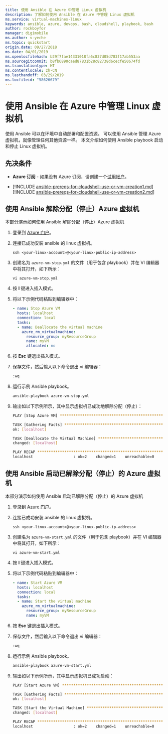 ```yaml
---
title: 使用 Ansible 在 Azure 中管理 Linux 虚拟机
description: 了解如何使用 Ansible 在 Azure 中管理 Linux 虚拟机
ms.service: virtual-machines-linux
keywords: ansible, azure, devops, bash, cloudshell, playbook, bash
author: rockboyfor
manager: digimobile
ms.author: v-yeche
ms.topic: quickstart
origin.date: 09/27/2018
ms.date: 04/01/2019
ms.openlocfilehash: b29f7fae14331018fa6c837d05d783f17ab553aa
ms.sourcegitcommit: b8fb6890caed87831b28c82738d6cecfe50674fd
ms.translationtype: HT
ms.contentlocale: zh-CN
ms.lasthandoff: 03/29/2019
ms.locfileid: "58626679"
---
```

# <a name="use-ansible-to-manage-a-linux-virtual-machine-in-azure"></a>使用 Ansible 在 Azure 中管理 Linux 虚拟机
使用 Ansible 可以在环境中自动部署和配置资源。 可以使用 Ansible 管理 Azure 虚拟机，就像管理任何其他资源一样。 本文介绍如何使用 Ansible playbook 启动和停止 Linux 虚拟机。 

## <a name="prerequisites"></a>先决条件

- **Azure 订阅** - 如果没有 Azure 订阅，请创建一个[试用帐户](https://www.azure.cn/pricing/1rmb-trial/)。

- [!INCLUDE [ansible-prereqs-for-cloudshell-use-or-vm-creation1.md](../../../includes/ansible-prereqs-for-cloudshell-use-or-vm-creation1.md)] [!INCLUDE [ansible-prereqs-for-cloudshell-use-or-vm-creation2.md](../../../includes/ansible-prereqs-for-cloudshell-use-or-vm-creation2.md)]

## <a name="use-ansible-to-deallocate-stop-an-azure-virtual-machine"></a>使用 Ansible 解除分配（停止）Azure 虚拟机
本部分演示如何使用 Ansible 解除分配（停止）Azure 虚拟机

1.  登录到 [Azure 门户](https://portal.azure.cn)。

1.  连接已成功安装 ansible 的 linux 虚拟机。

    ```
    ssh <your-linux-account>@<your-linux-public-ip-address>
    ```

1.  创建名为 `azure-vm-stop.yml` 的文件（用于包含 playbook）并在 VI 编辑器中将其打开，如下所示：

    ```azurecli
    vi azure-vm-stop.yml
    ```

1.  按 **I** 键进入插入模式。

1.  将以下示例代码粘贴到编辑器中：

    ```yaml
    - name: Stop Azure VM
      hosts: localhost
      connection: local
      tasks:
      - name: Deallocate the virtual machine
        azure_rm_virtualmachine:
          resource_group: myResourceGroup
          name: myVM
          allocated: no
    ```

1.  按 **Esc** 键退出插入模式。

1.  保存文件，然后输入以下命令退出 vi 编辑器：

    ```bash
    :wq
    ```

1.  运行示例 Ansible playbook。

    ```bash
    ansible-playbook azure-vm-stop.yml
    ```

1.  输出如以下示例所示，其中显示虚拟机已成功地解除分配（停止）：

    ```bash
    PLAY [Stop Azure VM] ********************************************************

    TASK [Gathering Facts] ******************************************************
    ok: [localhost]

    TASK [Deallocate the Virtual Machine] ***************************************
    changed: [localhost]

    PLAY RECAP ******************************************************************
    localhost                  : ok=2    changed=1    unreachable=0    failed=0
    ```

## <a name="use-ansible-to-start-a-deallocated-stopped-azure-virtual-machine"></a>使用 Ansible 启动已解除分配（停止）的 Azure 虚拟机
本部分演示如何使用 Ansible 启动已解除分配（停止）的 Azure 虚拟机

1.  登录到 [Azure 门户](https://portal.azure.cn)。

1.  连接已成功安装 ansible 的 linux 虚拟机。

    ```
    ssh <your-linux-account>@<your-linux-public-ip-address>
    ```

1.  创建名为 `azure-vm-start.yml` 的文件（用于包含 playbook）并在 VI 编辑器中将其打开，如下所示：

    ```azurecli
    vi azure-vm-start.yml
    ```

1.  按 **I** 键进入插入模式。

1.  将以下示例代码粘贴到编辑器中：

    ```yaml
    - name: Start Azure VM
      hosts: localhost
      connection: local
      tasks:
      - name: Start the virtual machine
        azure_rm_virtualmachine:
          resource_group: myResourceGroup
          name: myVM
    ```

1.  按 **Esc** 键退出插入模式。

1.  保存文件，然后输入以下命令退出 vi 编辑器：

    ```bash
    :wq
    ```

1.  运行示例 Ansible playbook。

    ```bash
    ansible-playbook azure-vm-start.yml
    ```

1.  输出如以下示例所示，其中显示虚拟机已成功启动：

    ```bash
    PLAY [Start Azure VM] ********************************************************

    TASK [Gathering Facts] ******************************************************
    ok: [localhost]

    TASK [Start the Virtual Machine] ********************************************
    changed: [localhost]

    PLAY RECAP ******************************************************************
    localhost                  : ok=2    changed=1    unreachable=0    failed=0
    ```

<!-- Not Available on ## Next steps-->

<!-- Update_Description: update meta properties, wording update -->